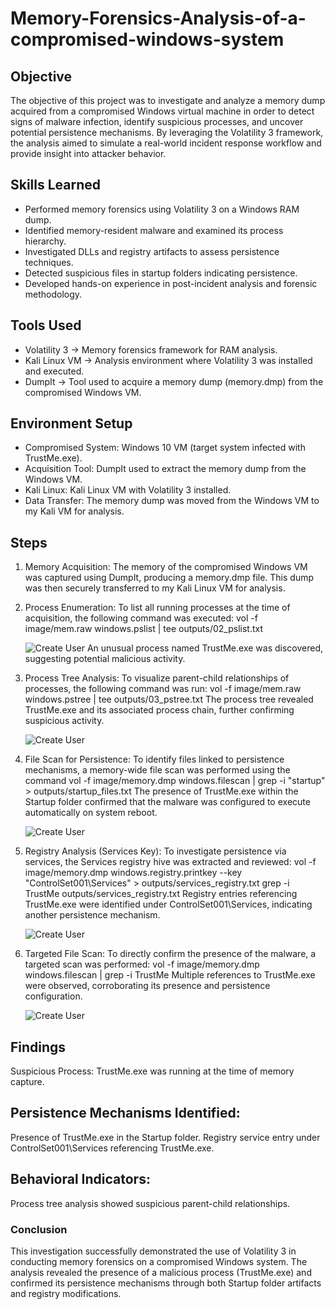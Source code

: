 # Memory-Forensics-Analysis-of-a-compromised-windows-system

## Objective
The objective of this project was to investigate and analyze a memory dump acquired from a compromised Windows virtual machine in order to detect signs of malware infection, identify suspicious processes, and uncover potential persistence mechanisms. By leveraging the Volatility 3 framework, the analysis aimed to simulate a real-world incident response workflow and provide insight into attacker behavior.

## Skills Learned
- Performed memory forensics using Volatility 3 on a Windows RAM dump.
- Identified memory-resident malware and examined its process hierarchy.
- Investigated DLLs and registry artifacts to assess persistence techniques.
- Detected suspicious files in startup folders indicating persistence.
- Developed hands-on experience in post-incident analysis and forensic methodology.

## Tools Used
- Volatility 3 → Memory forensics framework for RAM analysis.
- Kali Linux VM → Analysis environment where Volatility 3 was installed and executed.
- DumpIt → Tool used to acquire a memory dump (memory.dmp) from the compromised Windows VM.


## Environment Setup
- Compromised System: Windows 10 VM (target system infected with TrustMe.exe).
- Acquisition Tool: DumpIt used to extract the memory dump from the Windows VM.
- Kali Linux: Kali Linux VM with Volatility 3 installed.
- Data Transfer: The memory dump was moved from the Windows VM to my Kali VM for analysis.

## Steps
1. Memory Acquisition:
The memory of the compromised Windows VM was captured using DumpIt, producing a memory.dmp file. This dump was then securely transferred to my Kali Linux VM for analysis.
2. Process Enumeration:
To list all running processes at the time of acquisition, the following command was executed:
vol -f image/mem.raw windows.pslist | tee outputs/02_pslist.txt

    ![Create User](./screenshots/image1.png)
An unusual process named TrustMe.exe was discovered, suggesting potential malicious activity.

3. Process Tree Analysis:
To visualize parent-child relationships of processes, the following command was run:
vol -f image/mem.raw windows.pstree | tee outputs/03_pstree.txt
The process tree revealed TrustMe.exe and its associated process chain, further confirming suspicious activity.

    ![Create User](./screenshots/image2.png)

4. File Scan for Persistence:
To identify files linked to persistence mechanisms, a memory-wide file scan was performed using the command
vol -f image/memory.dmp windows.filescan | grep -i "startup" > outputs/startup_files.txt
The presence of TrustMe.exe within the Startup folder confirmed that the malware was configured to execute automatically on system reboot.

    ![Create User](./screenshots/image3.png)

5. Registry Analysis (Services Key):
To investigate persistence via services, the Services registry hive was extracted and reviewed:
vol -f image/memory.dmp windows.registry.printkey --key "ControlSet001\Services" > outputs/services_registry.txt
grep -i TrustMe outputs/services_registry.txt
Registry entries referencing TrustMe.exe were identified under ControlSet001\Services, indicating another persistence mechanism.

     ![Create User](./screenshots/image4.png)

6. Targeted File Scan:
To directly confirm the presence of the malware, a targeted scan was performed:
vol -f image/memory.dmp windows.filescan | grep -i TrustMe
Multiple references to TrustMe.exe were observed, corroborating its presence and persistence configuration.

    ![Create User](./screenshots/image5.png)

## Findings
Suspicious Process: TrustMe.exe was running at the time of memory capture.

## Persistence Mechanisms Identified:
Presence of TrustMe.exe in the Startup folder.
Registry service entry under ControlSet001\Services referencing TrustMe.exe.

## Behavioral Indicators:
Process tree analysis showed suspicious parent-child relationships.

### Conclusion
This investigation successfully demonstrated the use of Volatility 3 in conducting memory forensics on a compromised Windows system. The analysis revealed the presence of a malicious process (TrustMe.exe) and confirmed its persistence mechanisms through both Startup folder artifacts and registry modifications.
